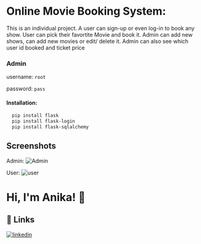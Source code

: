 
# Online Movie Booking System:

This is an individual project. A user can sign-up or even log-in to book any show. User can pick their favortite Movie
and book it. 
Admin can add new shows, can add new movies or edit/ delete it. Admin 
can also see which user id booked and ticket price


### Admin
username: `root`

password: `pass`


#### Installation:
```bash
  pip install flask
  pip install flask-login
  pip install flask-sqlalchemy
```
    
## Screenshots
Admin:
![Admin](https://user-images.githubusercontent.com/68474664/212082063-a9ce5369-6948-4c59-b0c8-62499c5169b1.png)


User:
![user](https://user-images.githubusercontent.com/68474664/212082278-010bb800-6496-45c8-9e98-0af2a9c6d894.png)




# Hi, I'm Anika! 👋


## 🔗 Links
[![linkedin](https://img.shields.io/badge/linkedin-0A66C2?style=for-the-badge&logo=linkedin&logoColor=white)](https://www.linkedin.com/in/anika-jahan-choudhury/)

